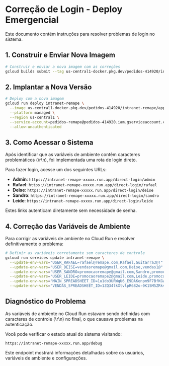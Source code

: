 # Correção de Login - Deploy Emergencial

Este documento contém instruções para resolver problemas de login no sistema.

## 1. Construir e Enviar Nova Imagem

```bash
# Construir e enviar a nova imagem com as correções
gcloud builds submit --tag us-central1-docker.pkg.dev/pedidos-414920/intranet-remape/app:login-fix2
```

## 2. Implantar a Nova Versão

```bash
# Deploy com a nova imagem
gcloud run deploy intranet-remape \
  --image us-central1-docker.pkg.dev/pedidos-414920/intranet-remape/app:login-fix2 \
  --platform managed \
  --region us-central1 \
  --service-account=pedidos-remape@pedidos-414920.iam.gserviceaccount.com \
  --allow-unauthenticated
```

## 3. Como Acessar o Sistema

Após identificar que as variáveis de ambiente contêm caracteres problemáticos (\r\n), foi implementada uma rota de login direto. 

Para fazer login, acesse um dos seguintes URLs:

- **Admin**: `https://intranet-remape-xxxxx.run.app/direct-login/admin`
- **Rafael**: `https://intranet-remape-xxxxx.run.app/direct-login/rafael`
- **Deise**: `https://intranet-remape-xxxxx.run.app/direct-login/deise`
- **Sandro**: `https://intranet-remape-xxxxx.run.app/direct-login/sandro`
- **Leide**: `https://intranet-remape-xxxxx.run.app/direct-login/leide`

Estes links autenticam diretamente sem necessidade de senha.

## 4. Correção das Variáveis de Ambiente

Para corrigir as variáveis de ambiente no Cloud Run e resolver definitivamente o problema:

```bash
# Definir as variáveis corretamente sem caracteres de controle
gcloud run services update intranet-remape \
  --update-env-vars="USER_RAFAEL=rafael@remape.com,Rafael,Guitarra3@!" \
  --update-env-vars="USER_DEISE=vendasremape@gmail.com,Deise,vendas1@" \
  --update-env-vars="USER_SANDRO=promocaoremape@gmail.com,Sandro,promocao1@" \
  --update-env-vars="USER_LEIDE=promocaoremape2@gmail.com,Leide,promocao2$" \
  --update-env-vars="MAIN_SPREADSHEET_ID=1u1do3URWqU6_E9DAKenpm9F7BfKGw7sBNrtp0yxSwzk" \
  --update-env-vars="VENDAS_SPREADSHEET_ID=1ZQ34lkXtvlpR682o-0K15M5ZRkvlVMeTWwiW6angAPo"
```

## Diagnóstico do Problema

As variáveis de ambiente no Cloud Run estavam sendo definidas com caracteres de controle (\r\n) no final, o que causava problemas na autenticação. 

Você pode verificar o estado atual do sistema visitando:
```
https://intranet-remape-xxxxx.run.app/debug
```

Este endpoint mostrará informações detalhadas sobre os usuários, variáveis de ambiente e configurações.
